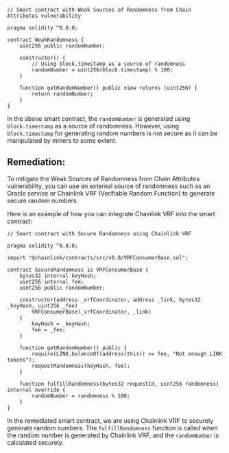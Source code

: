 ```solidity
// Smart contract with Weak Sources of Randomness from Chain Attributes vulnerability

pragma solidity ^0.8.0;

contract WeakRandomness {
    uint256 public randomNumber;

    constructor() {
        // Using block.timestamp as a source of randomness
        randomNumber = uint256(block.timestamp) % 100;
    }

    function getRandomNumber() public view returns (uint256) {
        return randomNumber;
    }
}
```

In the above smart contract, the `randomNumber` is generated using `block.timestamp` as a source of randomness. However, using `block.timestamp` for generating random numbers is not secure as it can be manipulated by miners to some extent.

## Remediation:

To mitigate the Weak Sources of Randomness from Chain Attributes vulnerability, you can use an external source of randomness such as an Oracle service or Chainlink VRF (Verifiable Random Function) to generate secure random numbers.

Here is an example of how you can integrate Chainlink VRF into the smart contract:

```solidity
// Smart contract with Secure Randomness using Chainlink VRF

pragma solidity ^0.8.0;

import "@chainlink/contracts/src/v0.8/VRFConsumerBase.sol";

contract SecureRandomness is VRFConsumerBase {
    bytes32 internal keyHash;
    uint256 internal fee;
    uint256 public randomNumber;

    constructor(address _vrfCoordinator, address _link, bytes32 _keyHash, uint256 _fee) 
        VRFConsumerBase(_vrfCoordinator, _link)
    {
        keyHash = _keyHash;
        fee = _fee;
    }

    function getRandomNumber() public {
        require(LINK.balanceOf(address(this)) >= fee, "Not enough LINK tokens");
        requestRandomness(keyHash, fee);
    }

    function fulfillRandomness(bytes32 requestId, uint256 randomness) internal override {
        randomNumber = randomness % 100;
    }
}
```

In the remediated smart contract, we are using Chainlink VRF to securely generate random numbers. The `fulfillRandomness` function is called when the random number is generated by Chainlink VRF, and the `randomNumber` is calculated securely.